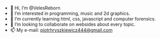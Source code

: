 - 👋 Hi, I’m @VelesReborn
- 👀 I’m interested in programming, music and 2d graphics.
- 🌱 I’m currently learning html, css, javascript and computer forensics.
- 💞️ I’m looking to collaborate on websides about every topic.
- 📫 My e-mail: piotrhryszkiewicz444@gmail.com
